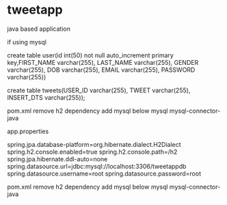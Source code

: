 # tweetapp
java based application

if using mysql

create table user(id int(50) not null auto_increment primary key,FIRST_NAME varchar(255), LAST_NAME varchar(255), GENDER varchar(255), DOB varchar(255), EMAIL varchar(255), PASSWORD varchar(255))


create table tweets(USER_ID varchar(255), TWEET varchar(255), INSERT_DTS varchar(255));


pom.xml
remove h2 dependency
add mysql below
<dependency>
<groupId>mysql</groupId>
<artifactId>mysql-connector-java</artifactId>
</dependency>


app.properties

spring.jpa.database-platform=org.hibernate.dialect.H2Dialect
spring.h2.console.enabled=true
spring.h2.console.path=/h2
spring.jpa.hibernate.ddl-auto=none
spring.datasource.url=jdbc:mysql://localhost:3306/tweetappdb
spring.datasource.username=root
spring.datasource.password=root


pom.xml
remove h2 dependency
add mysql below
<dependency>
		    <groupId>mysql</groupId>
		    <artifactId>mysql-connector-java</artifactId>
		</dependency>
